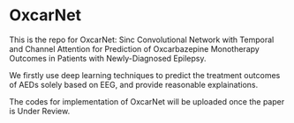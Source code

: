 # OxcarNet
This is the repo for OxcarNet: Sinc Convolutional Network with Temporal and Channel Attention for Prediction of Oxcarbazepine Monotherapy Outcomes in Patients with Newly-Diagnosed Epilepsy.

We firstly use deep learning techniques to predict the treatment outcomes of AEDs solely based on EEG, and provide reasonable explainations.

The codes for implementation of OxcarNet will be uploaded once the paper is Under Review.
